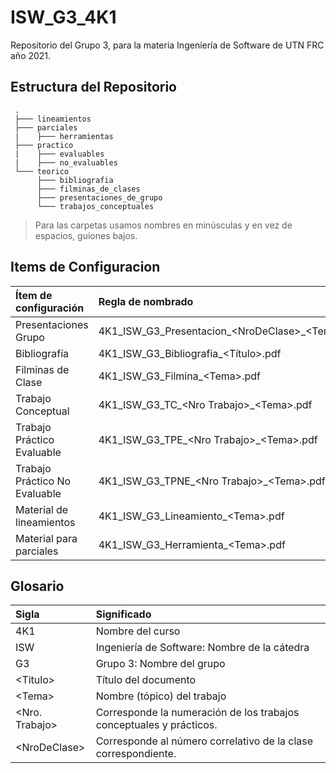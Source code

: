 # ISW_G3_4K1

Repositorio del Grupo 3, para la materia Ingeniería de Software de UTN FRC año 2021.

## Estructura del Repositorio

     .
     ├─── lineamientos
     ├─── parciales
     |    ├─── herramientas
     ├─── practico
     |    ├─── evaluables
     |    ├─── no_evaluables
     └─── teorico
          ├─── bibliografia
          ├─── filminas_de_clases
          ├─── presentaciones_de_grupo
          └─── trabajos_conceptuales

> Para las carpetas usamos nombres en minúsculas y en vez de espacios, guiones bajos.

## Items de Configuracion

| **Ítem de configuración**     | **Regla de nombrado**                             | **Ubicación**                               |
| :---------------------------- | :-----------------------------------------------  | :------------------------------------------ |
| Presentaciones Grupo          | 4K1_ISW_G3_Presentacion_\<NroDeClase>_\<Tema>.pdf | ISW_G3_4K1/teorico/presentaciones_de_grupo/ |
| Bibliografía                  | 4K1_ISW_G3_Bibliografia_\<Título>.pdf             | ISW_G3_4K1/teorico/bibliografia/            |
| Filminas de Clase             | 4K1_ISW_G3_Filmina_\<Tema>.pdf                    | ISW_G3_4K1/teorico/filminas_de_clase/       |
| Trabajo Conceptual            | 4K1_ISW_G3_TC_\<Nro Trabajo>_\<Tema>.pdf          | ISW_G3_4K1/teorico/trabajos_conceptuales/   |
| Trabajo Práctico Evaluable    | 4K1_ISW_G3_TPE_\<Nro Trabajo>_\<Tema>.pdf         | ISW_G3_4K1/practico/evaluables/             |
| Trabajo Práctico No Evaluable | 4K1_ISW_G3_TPNE_\<Nro Trabajo>_\<Tema>.pdf        | ISW_G3_4K1/practico/no_evaluables/          |
| Material de lineamientos      | 4K1_ISW_G3_Lineamiento_\<Tema>.pdf                | ISW_G3_4K1/lineamientos/                    |
| Material para parciales       | 4K1_ISW_G3_Herramienta_\<Tema>.pdf                | ISW_G3_4K1/parciales/herramientas/          |

## Glosario

| Sigla           | Significado                                                         |
| :-------------- | :------------------------------------------------------------------ |
| 4K1             | Nombre del curso                                                    |
| ISW             | Ingeniería de Software: Nombre de la cátedra                        |
| G3              | Grupo 3: Nombre del grupo                                           |
| \<Titulo>       | Título del documento                                                |
| \<Tema>         | Nombre (tópico) del trabajo                                         |
| \<Nro. Trabajo> | Corresponde la numeración de los trabajos conceptuales y prácticos. |
| \<NroDeClase>   | Corresponde al número correlativo de la clase correspondiente.      |
